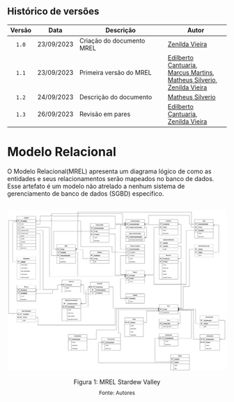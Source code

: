 ## Histórico de versões

| Versão |    Data    | Descrição                 | Autor                                                                                                                                                                                                                                     |
| :----: | :--------: | ------------------------- | ----------------------------------------------------------------------------------------------------------------------------------------------------------------------------------------------------------------------------------------- |
| `1.0`  | 23/09/2023 | Criação do documento MREL | [Zenilda Vieira](https://github.com/ZenildaVieira)                                                                                                                                                                                        |
| `1.1`  | 23/09/2023 | Primeira versão do MREL   | [Edilberto Cantuaria](https://github.com/edilbertocantuaria), <br> [Marcus Martins](https://github.com/marcusmartinss), <br> [Matheus Silverio](https://github.com/MattSilverio), <br> [Zenilda Vieira](https://github.com/ZenildaVieira) |
| `1.2`  | 24/09/2023 | Descrição do documento    | [Matheus Silverio](https://github.com/MattSilverio)                                                                                                                                                                                       |
| `1.3`  | 26/09/2023 | Revisão em pares          | [Edilberto Cantuaria](https://github.com/edilbertocantuaria), <br> [Zenilda Vieira](https://github.com/ZenildaVieira)                                                                                                                     |

# Modelo Relacional

<p style="text-align: justify">
 
O Modelo Relacional(MREL) apresenta um diagrama lógico de como as entidades e seus relacionamentos serão mapeados no banco de dados. Esse artefato é um modelo não atrelado a nenhum sistema de gerenciamento de banco de dados (SGBD) específico.

<br/>

<img src="../../imagens/MREL_stardew_valley_v2.3.png" />

<div style="text-align: center">
  <p>Figura 1: MREL Stardew Valley</p>
  <p style="margin-top: -1%; font-size: 12px">Fonte: Autores</p>
</div>
